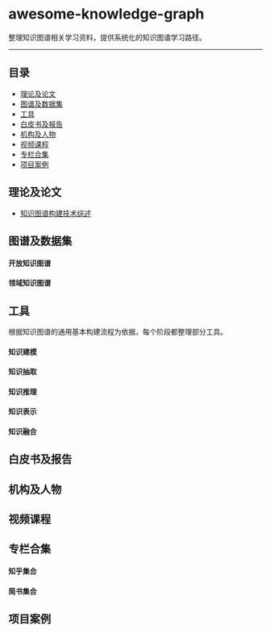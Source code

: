 # awesome-knowledge-graph
整理知识图谱相关学习资料，提供系统化的知识图谱学习路径。

---

## 目录
- [理论及论文](#理论及论文)
- [图谱及数据集](#图谱及数据集)
- [工具](#工具)
- [白皮书及报告](#白皮书及报告)
- [机构及人物](#机构及人物)
- [视频课程](#视频课程)
- [专栏合集](#专栏合集)
- [项目案例](#项目案例)


<!-- /MarkdownTOC -->
## 理论及论文
- [知识图谱构建技术综述](./1_paper/知识图谱构建技术综述_刘峤.caj)


## 图谱及数据集
#### 开放知识图谱


#### 领域知识图谱


## 工具
根据知识图谱的通用基本构建流程为依据，每个阶段都整理部分工具。
#### 知识建模

#### 知识抽取


#### 知识推理


#### 知识表示


#### 知识融合


## 白皮书及报告


## 机构及人物


## 视频课程


## 专栏合集

#### 知乎集合

#### 简书集合


## 项目案例

